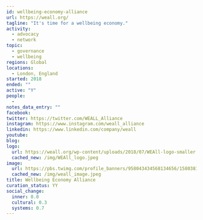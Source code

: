 ```yaml
---
id: wellbeing-economy-alliance
url: https://weall.org/
tagline: "It's time for a wellbeing economy."
activity:
  - advocacy
  - network
topic:
  - governance
  - wellbeing
regions: Global
locations:
  - London, England
started: 2018
ended: ""
active: "Y"
people:
  - 
notes_data_entry: ""
facebook: 
twitter: https://twitter.com/WEALL_Alliance
instagram: https://www.instagram.com/weall_alliance
linkedin: https://www.linkedin.com/company/weall
youtube: 
blog: 
logo:
  url: https://weall.org/wp-content/uploads/2018/07/WEAll-logo-smaller.jpg
  cached_new: /img/WEAll_logo.jpeg
image:
  url: https://pbs.twimg.com/profile_banners/958043434568134656/1580381974/1500x500
  cached_new: /img/weall_image.jpeg
title: Wellbeing Economy Alliance
curation_status: YY
social_change:
  inner: 0.0
  cultural: 0.3
  systems: 0.7
---
```

